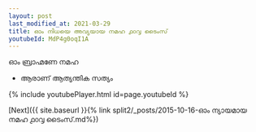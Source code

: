 ```yaml
---
layout: post
last_modified_at: 2021-03-29
title: ഓം നിധയെ അവ്യയായ നമഹ ൧൦൮ ടൈംസ്
youtubeId: MdP4g0oqI1A
---
```

 
 
 ഓം ബ്രാഹ്മണേ നമഹ 
 
 -  ആരാണ് ആത്യന്തിക സത്യം 
 
  
 
  
 
 
 
 
 
 


{% include youtubePlayer.html id=page.youtubeId %}
 
[Next]({{ site.baseurl }}{% link  split2/_posts/2015-10-16-ഓം ന്യായമായ നമഹ ൧൦൮ ടൈംസ്.md%})
 
